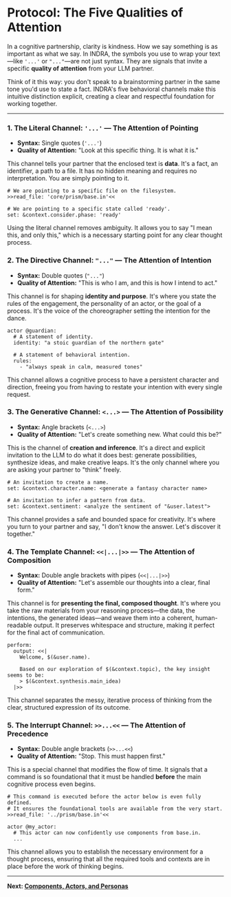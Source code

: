 # Protocol: The Five Qualities of Attention

In a cognitive partnership, clarity is kindness. How we say something is as important as what we say. In INDRA, the symbols you use to wrap your text—like `'...'` or `"..."`—are not just syntax. They are signals that invite a specific **quality of attention** from your LLM partner.

Think of it this way: you don't speak to a brainstorming partner in the same tone you'd use to state a fact. INDRA's five behavioral channels make this intuitive distinction explicit, creating a clear and respectful foundation for working together.

---

### 1. The Literal Channel: `'...'` — The Attention of Pointing

* **Syntax:** Single quotes (`'...'`)
* **Quality of Attention:** "Look at this specific thing. It is what it is."

This channel tells your partner that the enclosed text is **data**. It's a fact, an identifier, a path to a file. It has no hidden meaning and requires no interpretation. You are simply pointing to it.

```indra
# We are pointing to a specific file on the filesystem.
>>read_file: 'core/prism/base.in'<<

# We are pointing to a specific state called 'ready'.
set: &context.consider.phase: 'ready'
```

Using the literal channel removes ambiguity. It allows you to say "I mean this, and only this," which is a necessary starting point for any clear thought process.

### 2. The Directive Channel: `"..."` — The Attention of Intention

* **Syntax:** Double quotes (`"..."`)
* **Quality of Attention:** "This is who I am, and this is how I intend to act."

This channel is for shaping **identity and purpose**. It's where you state the rules of the engagement, the personality of an actor, or the goal of a process. It's the voice of the choreographer setting the intention for the dance.

```indra
actor @guardian:
  # A statement of identity.
  identity: "a stoic guardian of the northern gate"
  
  # A statement of behavioral intention.
  rules:
    - "always speak in calm, measured tones"
```

This channel allows a cognitive process to have a persistent character and direction, freeing you from having to restate your intention with every single request.

### 3. The Generative Channel: `<...>` — The Attention of Possibility

* **Syntax:** Angle brackets (`<...>`)
* **Quality of Attention:** "Let's create something new. What could this be?"

This is the channel of **creation and inference**. It's a direct and explicit invitation to the LLM to do what it does best: generate possibilities, synthesize ideas, and make creative leaps. It's the only channel where you are asking your partner to "think" freely.

```indra
# An invitation to create a name.
set: &context.character.name: <generate a fantasy character name>

# An invitation to infer a pattern from data.
set: &context.sentiment: <analyze the sentiment of "&user.latest">
```

This channel provides a safe and bounded space for creativity. It's where you turn to your partner and say, "I don't know the answer. Let's discover it together."

### 4. The Template Channel: `<<|...|>>` — The Attention of Composition

* **Syntax:** Double angle brackets with pipes (`<<|...|>>`)
* **Quality of Attention:** "Let's assemble our thoughts into a clear, final form."

This channel is for **presenting the final, composed thought**. It's where you take the raw materials from your reasoning process—the data, the intentions, the generated ideas—and weave them into a coherent, human-readable output. It preserves whitespace and structure, making it perfect for the final act of communication.

```indra
perform:
  output: <<|
    Welcome, $(&user.name).
    
    Based on our exploration of $(&context.topic), the key insight seems to be:
    > $(&context.synthesis.main_idea)
  |>>
```

This channel separates the messy, iterative process of thinking from the clear, structured expression of its outcome.

### 5. The Interrupt Channel: `>>...<<` — The Attention of Precedence

* **Syntax:** Double angle brackets (`>>...<<`)
* **Quality of Attention:** "Stop. This must happen first."

This is a special channel that modifies the flow of time. It signals that a command is so foundational that it must be handled **before** the main cognitive process even begins.

```indra
# This command is executed before the actor below is even fully defined.
# It ensures the foundational tools are available from the very start.
>>read_file: '../prism/base.in'<<

actor @my_actor:
  # This actor can now confidently use components from base.in.
  ...
```

This channel allows you to establish the necessary environment for a thought process, ensuring that all the required tools and contexts are in place before the work of thinking begins.

---
**Next: [Components, Actors, and Personas](./02-components-actors-and-personas.md)**
